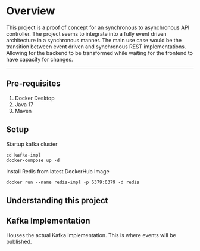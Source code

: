# Overview

This project is a proof of concept for an synchronous to asynchronous API controller. The project seems to integrate into a fully event driven architecture in a synchronous manner. The main use case would be the transition between event driven and synchronous REST implementations. Allowing for the backend to be transformed while waiting for the frontend to have capacity for changes.

****

## Pre-requisites
1. Docker Desktop
2. Java 17
3. Maven

## Setup
Startup kafka cluster
```shell
cd kafka-impl
docker-compose up -d
```

Install Redis from latest DockerHub Image
```shell
docker run --name redis-impl -p 6379:6379 -d redis
```

## Understanding this project


## Kafka Implementation
Houses the actual Kafka implementation. This is where events will be published.

